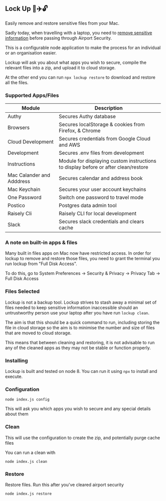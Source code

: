 ## Lock Up 🔐✈️🔓

Easily remove and restore sensitive files from your Mac.

Sadly today, when travelling with a laptop, you need to [remove sensitive
information](https://medium.com/raisely/preparing-your-devices-for-airport-security-9c3e69d103cd)
 before passing through Airport Security.

This is a configurable node application to make the process for an
individual or an organisation easier.

Lockup will ask you about what apps you wish to secure, compile the relevant files
into a zip, and upload it to cloud storage.

At the other end you can run `npx lockup restore` to download and restore
all the files.

### Supported Apps/Files
| Module | Description |
|-------|--------------|
| Authy  | Secures Authy database |
| Browsers | Secures localStorage & cookies from Firefox, & Chrome |
| Cloud Development | Secures credentials from Google Cloud and AWS |
| Development | Secures .env files from development |
| Instructions | Module for displaying custom instructions to display before or after clean/restore |
| Mac Calander and Adddress | Secures calendar and address book |
| Mac Keychain | Secures your user account keychains |
| One Password | Switch one password to travel mode |
| Postico | Postgres data admin tool |
| Raisely Cli | Raisely CLI for local development |
| Slack | Secures slack credentials and clears cache |

### A note on built-in apps & files
Many built in files apps on Mac now have restricted access. In order for lockup to
remove and restore those files, you need to grant the terminal you run lockup from
"Full Disk Access".

To do this, go to System Preferences -> Security & Privacy -> Privacy Tab -> Full Disk Access

### Files Selected

Lockup is not a backup tool. Lockup strives to stash away a minimal set of files needed to 
keep sensitive information inaccessible should an untrustworthy person use your laptop
after you have run `lockup clean`.

The aim is that this should be a quick command to run, including storing the file in cloud storage
so the aim is to minimise the number and size of files that are moved to cloud storage.

This means that between cleaning and restoring, it is not advisable to run any of the 
cleaned apps as they may not be stable or function properly.

### Installing

Lockup is built and tested on node 8. You can run it using `npx` to 
install and execute.

### Configuration

```
node index.js config
```

This will ask you which apps you wish to secure and any special details about them

### Clean

This will use the configuration to create the zip, and potentially purge cache files

You can run a clean with

```
node index.js clean
```

### Restore

Restore files. Run this after you've cleared airport security

```
node index.js restore
```
